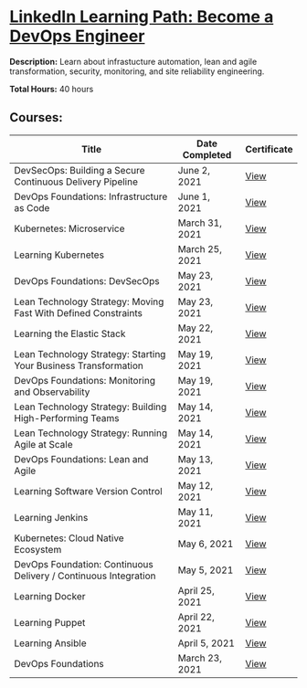 # [LinkedIn Learning Path: Become a DevOps Engineer](https://www.linkedin.com/learning/paths/become-a-devops-engineer)

**Description:** Learn about infrastucture automation, lean and agile transformation, security, monitoring, and site reliability engineering.

**Total Hours:** 40 hours

## Courses:

| Title | Date Completed | Certificate |
|-------|----------------|-------------|
| DevSecOps: Building a Secure Continuous Delivery Pipeline | June 2, 2021 | [View](#) |
| DevOps Foundations: Infrastructure as Code | June 1, 2021 | [View](https://github.com/cyberpau/seminars/blob/main/certificates/2021/CertificateOfCompletion_DevOps%20Foundations%20Infrastructure%20as%20Code.pdf) |
| Kubernetes: Microservice |  March 31, 2021 | [View](https://github.com/cyberpau/seminars/blob/main/certificates/2021/CertificateOfCompletion_Kubernetes%20Microservices.pdf) |
| Learning Kubernetes | March 25, 2021 | [View](https://github.com/cyberpau/seminars/blob/main/certificates/2021/CertificateOfCompletion_Learning%20Kubernetes.pdf) |
| DevOps Foundations: DevSecOps | May 23, 2021 | [View](https://github.com/cyberpau/seminars/blob/main/certificates/2021/CertificateOfCompletion_DevOps%20Foundations%20DevSecOps.pdf) |
| Lean Technology Strategy: Moving Fast With Defined Constraints | May 23, 2021 | [View](https://github.com/cyberpau/seminars/blob/main/certificates/2021/CertificateOfCompletion_Lean%20Technology%20Strategy%20Moving%20Fast%20With%20Defined%20Constraints.pdf) |
| Learning the Elastic Stack | May 22, 2021 | [View](https://github.com/cyberpau/seminars/blob/main/certificates/2021/CertificateOfCompletion_Learning%20the%20Elastic%20Stack.pdf) |
| Lean Technology Strategy: Starting Your Business Transformation | May 19, 2021 | [View](https://github.com/cyberpau/seminars/blob/main/certificates/2021/CertificateOfCompletion_Lean%20Technology%20Strategy%20Starting%20Your%20Business%20Transformation.pdf)
| DevOps Foundations: Monitoring and Observability | May 19, 2021 | [View](https://github.com/cyberpau/seminars/blob/main/certificates/2021/CertificateOfCompletion_DevOps%20Foundations%20Monitoring%20and%20Observability.pdf) |
| Lean Technology Strategy: Building High-Performing Teams | May 14, 2021 | [View](https://github.com/cyberpau/seminars/blob/main/certificates/2021/CertificateOfCompletion_Lean%20Technology%20Strategy%20Building%20HighPerforming%20Teams.pdf) |
| Lean Technology Strategy: Running Agile at Scale | May 14, 2021 | [View](https://github.com/cyberpau/seminars/blob/main/certificates/2021/CertificateOfCompletion_Lean%20Technology%20Strategy%20Running%20Agile%20at%20Scale.pdf) |
| DevOps Foundations: Lean and Agile | May 13, 2021 | [View](https://github.com/cyberpau/seminars/blob/main/certificates/2021/CertificateOfCompletion_DevOps%20Foundations%20Lean%20and%20Agile.pdf) |
| Learning Software Version Control | May 12, 2021 | [View](https://github.com/cyberpau/seminars/blob/main/certificates/2021/CertificateOfCompletion_Learning%20Software%20Version%20Control.pdf)
| Learning Jenkins | May 11, 2021 | [View](https://github.com/cyberpau/seminars/blob/main/certificates/2021/CertificateOfCompletion_Learning%20Jenkins.pdf) |
| Kubernetes: Cloud Native Ecosystem | May 6, 2021 | [View](https://github.com/cyberpau/seminars/blob/main/certificates/2021/CertificateOfCompletion_Kubernetes%20Cloud%20Native%20Ecosystem.pdf) |
| DevOps Foundation: Continuous Delivery / Continuous Integration | May 5, 2021 | [View](https://github.com/cyberpau/seminars/blob/main/certificates/2021/CertificateOfCompletion_DevOps%20Foundations%20Continuous%20DeliveryContinuous%20Integration.pdf) |
| Learning Docker | April 25, 2021 | [View](https://github.com/cyberpau/seminars/blob/main/certificates/2021/CertificateOfCompletion_Learning%20Docker.pdf) |
| Learning Puppet | April 22, 2021 | [View](https://github.com/cyberpau/seminars/blob/main/certificates/2021/CertificateOfCompletion_Learning%20Puppet.pdf) |
| Learning Ansible | April 5, 2021 | [View](https://github.com/cyberpau/seminars/blob/main/certificates/2021/CertificateOfCompletion_Learning%20Ansible.pdf) |
| DevOps Foundations | March 23, 2021 | [View](https://github.com/cyberpau/seminars/blob/main/certificates/2021/CertificateOfCompletion_DevOps%20Foundations.pdf)